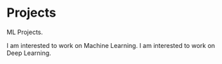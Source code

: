 # Projects
ML Projects.

I am interested to work on Machine Learning.
I am interested to work on Deep Learning.
